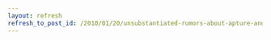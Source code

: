 ```yaml
---
layout: refresh
refresh_to_post_id: /2010/01/20/unsubstantiated-rumors-about-apture-and-facebook
---
```

